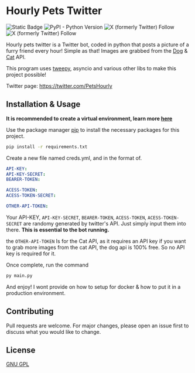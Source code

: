 # Hourly Pets Twitter

![Static Badge](https://img.shields.io/badge/Tweepy.py-1DA1F2)
![PyPI - Python Version](https://img.shields.io/pypi/pyversions/tweepy)
![X (formerly Twitter) Follow](https://img.shields.io/twitter/follow/HourlyPets)
![X (formerly Twitter) Follow](https://img.shields.io/twitter/follow/axisdadev)


Hourly pets twitter is a Twitter bot, coded in python that posts a picture of a furry friend every hour! Simple as that! Images are grabbed from the [Dog](https://dog.ceo) & [Cat](https://thecatapi.com) API.

This program uses [tweepy](https://github.com/tweepy/tweepy), asyncio and various other libs to make this project possible!

Twitter page: https://twitter.com/PetsHourly

## Installation & Usage

**It is recommended to create a virtual environment, learn more [here](https://docs.python.org/3/library/venv.html)**

Use the package manager [pip](https://pip.pypa.io/en/stable/) to install the necessary packages for this project.

```bash
pip install -r requirements.txt
```
Create a new file named creds.yml, and in the format of.

```yaml
API-KEY: 
API-KEY-SECRET: 
BEARER-TOKEN: 

ACESS-TOKEN: 
ACESS-TOKEN-SECRET: 

OTHER-API-TOKEN: 
```


Your API-KEY, ``API-KEY-SECRET``, ``BEARER-TOKEN``, ``ACESS-TOKEN``, ``ACESS-TOKEN-SECRET`` are randomy generated by twitter's API. Just simply input them into there. **This is essential to the bot running.**

the ``OTHER-API-TOKEN`` Is for the Cat API, as it requires an API key if you want to grab more images from the cat API, the dog api is 100% free. So no API key is required for it.

Once complete, run the command

```bash
py main.py
```
And enjoy! I wont provide on how to setup for docker & how to put it in a production environment.

## Contributing

Pull requests are welcome. For major changes, please open an issue first
to discuss what you would like to change.


## License

[GNU GPL](https://choosealicense.com/licenses/gpl-3.0/)
